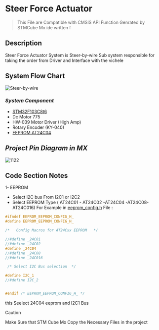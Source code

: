 # Steer Force Actuator 
> This File are Compatible with CMSIS API Function Genrated by STMCube Mx ide  written f

## Description 
Steer Force Actuator System is Steer-by-wire Sub system responsible for taking the order from Driver and Interface with the vichele  

## System Flow Chart 
![Steer-by-wire](https://github.com/Muhammad-Osama-9/Towards-Enhanced-Autonomous-Driving-Experience/assets/112892754/ab71835a-70e0-4510-adff-927ab3954d5f)


### ***System Component***

* [STM32F103C8t6](https://www.st.com/resource/en/datasheet/stm32f103c8.pdf) 
* Dc Motor 775
* HW-039 Motor Driver (High Amp)
* Rotary Encoder (KY-040)
* [EEPROM AT24C04](https://ww1.microchip.com/downloads/en/devicedoc/doc0180.pdf)




## ***Project Pin Diagram in MX***
![1122](https://github.com/Muhammad-Osama-9/Towards-Enhanced-Autonomous-Driving-Experience/assets/112892754/bc2d8295-c665-447c-898c-c8e7c57de1a3)

## Code Section Notes 
1- EEPROM
  - Select I2C bus From I2C1 or I2C2
  - Select EEPROM Type ( AT24C01 - AT24C02 -AT24C04 -AT24C08-AT24C016)
For Example in [eeprom_config.h](ECUAL/EEPROM/eeprom_config.h) File  :


```cpp
#ifndef EEPROM_EEPROM_CONFIG_H_
#define EEPROM_EEPROM_CONFIG_H_

/*	 Config Macros for AT24Cxx EEPROM 	*/

//#define _24C01
//#define _24C02
#define _24C04
//#define _24C08
//#define _24C016

 /* Select I2C Bus selection  */

#define I2C_1
//#define I2C_2


#endif /* EEPROM_EEPROM_CONFIG_H_ */
```
this Seelect 24C04 eeprom and I2C1 Bus 

>[!CAUTION]
>Make Sure that STM Cube Mx Copy the Necessary Files in the project



